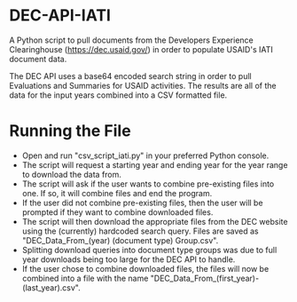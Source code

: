 # DEC-API-IATI
A Python script to pull documents from the Developers Experience Clearinghouse (https://dec.usaid.gov/) in order to populate USAID's IATI document data.

The DEC API uses a base64 encoded search string in order to pull Evaluations and Summaries for USAID activities.
The results are all of the data for the input years combined into a CSV formatted file.

# Running the File
* Open and run "csv_script_iati.py" in your preferred Python console.
* The script will request a starting year and ending year for the year range to download the data from.
* The script will ask if the user wants to combine pre-existing files into one. If so, it will combine files and end the program.
* If the user did not combine pre-existing files, then the user will be prompted if they want to combine downloaded files.
* The script will then download the appropriate files from the DEC website using the (currently) hardcoded search query. Files are saved as "DEC_Data_From_(year) (document type) Group.csv".
* Splitting download queries into document type groups was due to full year downloads being too large for the DEC API to handle.
* If the user chose to combine downloaded files, the files will now be combined into a file with the name "DEC_Data_From_(first_year)-(last_year).csv".
